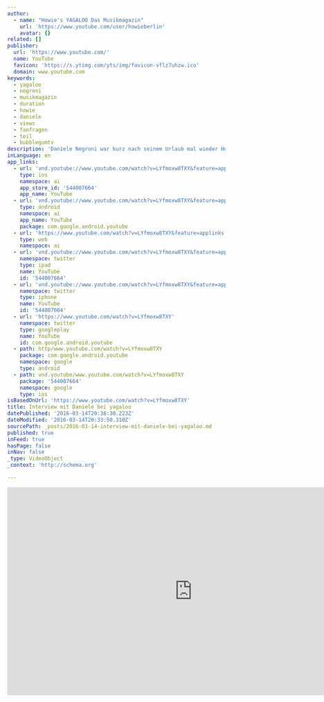 ```yaml
---
author:
  - name: "Howie's YAGALOO Das Musikmagazin"
    url: 'https://www.youtube.com/user/howieberlin'
    avatar: {}
related: []
publisher:
  url: 'https://www.youtube.com/'
  name: YouTube
  favicon: 'https://s.ytimg.com/yts/img/favicon-vflz7uhzw.ico'
  domain: www.youtube.com
keywords:
  - yagaloo
  - negroni
  - musikmagazin
  - duration
  - howie
  - daniele
  - views
  - fanfragen
  - teil
  - bubblegumtv
description: 'Daniele Negroni war kurz nach seinem Urlaub mal wieder Howie von YAGALOO besuchen - und hier seht Ihr das Interview! - Abonniere den Kanal! http://www.youtube.com/subscription_center?add_user=howieberlin http://www.yagaloo.com - YAGALOO - das preisgekrönte Musikmagazin bietet wöchentlich auf mehreren Regional-TV-Sendern rund eine halbe Stunde Programm zum aktuellen Musikgeschehen.'
inLanguage: en
app_links:
  - url: 'vnd.youtube://www.youtube.com/watch?v=LYfmoxw8TXY&feature=applinks'
    type: ios
    namespace: ai
    app_store_id: '544007664'
    app_name: YouTube
  - url: 'vnd.youtube://www.youtube.com/watch?v=LYfmoxw8TXY&feature=applinks'
    type: android
    namespace: ai
    app_name: YouTube
    package: com.google.android.youtube
  - url: 'https://www.youtube.com/watch?v=LYfmoxw8TXY&feature=applinks'
    type: web
    namespace: ai
  - url: 'vnd.youtube://www.youtube.com/watch?v=LYfmoxw8TXY&feature=applinks'
    namespace: twitter
    type: ipad
    name: YouTube
    id: '544007664'
  - url: 'vnd.youtube://www.youtube.com/watch?v=LYfmoxw8TXY&feature=applinks'
    namespace: twitter
    type: iphone
    name: YouTube
    id: '544007664'
  - url: 'https://www.youtube.com/watch?v=LYfmoxw8TXY'
    namespace: twitter
    type: googleplay
    name: YouTube
    id: com.google.android.youtube
  - path: http/www.youtube.com/watch?v=LYfmoxw8TXY
    package: com.google.android.youtube
    namespace: google
    type: android
  - path: vnd.youtube/www.youtube.com/watch?v=LYfmoxw8TXY
    package: '544007664'
    namespace: google
    type: ios
isBasedOnUrl: 'https://www.youtube.com/watch?v=LYfmoxw8TXY'
title: Interview mit Daniele bei yagaloo
datePublished: '2016-03-14T20:36:30.223Z'
dateModified: '2016-03-14T20:33:50.310Z'
sourcePath: _posts/2016-03-14-interview-mit-daniele-bei-yagaloo.md
published: true
inFeed: true
hasPage: false
inNav: false
_type: VideoObject
_context: 'http://schema.org'

---
```

<iframe src="https://cdn.embedly.com/widgets/media.html?src=https%3A%2F%2Fwww.youtube.com%2Fembed%2FLYfmoxw8TXY%3Ffeature%3Doembed&amp;url=https%3A%2F%2Fwww.youtube.com%2Fwatch%3Fv%3DLYfmoxw8TXY&amp;image=https%3A%2F%2Fi.ytimg.com%2Fvi%2FLYfmoxw8TXY%2Fhqdefault.jpg&amp;key=b7d04c9b404c499eba89ee7072e1c4f7&amp;type=text%2Fhtml&amp;schema=youtube" width="854" height="480" scrolling="no" frameborder="0" allowfullscreen="allowfullscreen" style=""></iframe>